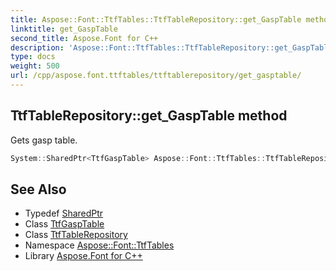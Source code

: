 ```yaml
---
title: Aspose::Font::TtfTables::TtfTableRepository::get_GaspTable method
linktitle: get_GaspTable
second_title: Aspose.Font for C++
description: 'Aspose::Font::TtfTables::TtfTableRepository::get_GaspTable method. Gets gasp table in C++.'
type: docs
weight: 500
url: /cpp/aspose.font.ttftables/ttftablerepository/get_gasptable/
---
```

## TtfTableRepository::get_GaspTable method


Gets gasp table.

```cpp
System::SharedPtr<TtfGaspTable> Aspose::Font::TtfTables::TtfTableRepository::get_GaspTable() const
```

## See Also

* Typedef [SharedPtr](../../../system/sharedptr/)
* Class [TtfGaspTable](../../ttfgasptable/)
* Class [TtfTableRepository](../)
* Namespace [Aspose::Font::TtfTables](../../)
* Library [Aspose.Font for C++](../../../)
